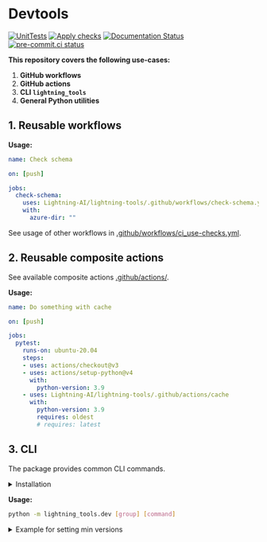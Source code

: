 # Devtools

[![UnitTests](https://github.com/Lightning-AI/lightning-tools/actions/workflows/ci-testing.yml/badge.svg?event=push)](https://github.com/Lightning-AI/lightning-tools/actions/workflows/ci-testing.yml)
[![Apply checks](https://github.com/Lightning-AI/lightning-tools/actions/workflows/ci-use-checks.yml/badge.svg?event=push)](https://github.com/Lightning-AI/lightning-tools/actions/workflows/ci-use-checks.yml)
[![Documentation Status](https://readthedocs.org/projects/lightning_tools/badge/?version=latest)](https://lightning-tools.readthedocs.io/en/latest/?badge=latest)
[![pre-commit.ci status](https://results.pre-commit.ci/badge/github/Lightning-AI/lightning-tools/main.svg?badge_token=mqheL1-cTn-280Vx4cJUdg)](https://results.pre-commit.ci/latest/github/Lightning-AI/devtools/main?badge_token=mqheL1-cTn-280Vx4cJUdg)

__This repository covers the following use-cases:__

1. **GitHub workflows**
1. **GitHub actions**
1. **CLI `lightning_tools`**
1. **General Python utilities**

## 1. Reusable workflows

__Usage:__

```yaml
name: Check schema

on: [push]

jobs:
  check-schema:
    uses: Lightning-AI/lightning-tools/.github/workflows/check-schema.yml@main
    with:
      azure-dir: ""
```

See usage of other workflows in [.github/workflows/ci_use-checks.yml](https://github.com/Lightning-AI/lightning-tools/tree/main/.github/workflows/ci_use-checks.yml).

## 2. Reusable composite actions

See available composite actions [.github/actions/](https://github.com/Lightning-AI/lightning-tools/tree/main/.github/actions).

__Usage:__

```yaml
name: Do something with cache

on: [push]

jobs:
  pytest:
    runs-on: ubuntu-20.04
    steps:
    - uses: actions/checkout@v3
    - uses: actions/setup-python@v4
      with:
        python-version: 3.9
    - uses: Lightning-AI/lightning-tools/.github/actions/cache
      with:
        python-version: 3.9
        requires: oldest
        # requires: latest
```

## 3. CLI

The package provides common CLI commands.

<details>
  <summary>Installation</summary>
From source:

```bash
pip install https://github.com/Lightning-AI/lightning-tools/archive/refs/heads/main.zip
```

From pypi:

```bash
pip install lightning_tools
```

</details>

__Usage:__

```bash
python -m lightning_tools.dev [group] [command]
```

<details>
  <summary>Example for setting min versions</summary>

```console
$ cat requirements/test.txt
coverage>=5.0
codecov>=2.1
pytest>=6.0
pytest-cov
pytest-timeout
$ python -m lightning_tools.dev requirements set-oldest
$ cat requirements/test.txt
coverage==5.0
codecov==2.1
pytest==6.0
pytest-cov
pytest-timeout
```

</details>
